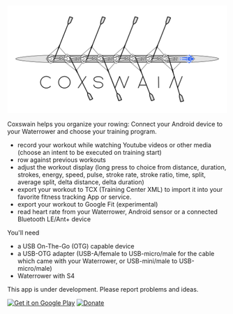 ![Feature](/doc/google-play/feature.png?raw)

Coxswain helps you organize your rowing: Connect your Android device to your Waterrower and choose your training program. 

- record your workout while watching Youtube videos or other media (choose an intent to be executed on training start)
- row against previous workouts
- adjust the workout display (long press to choice from distance, duration, strokes, energy, speed, pulse, stroke rate, stroke ratio, time, split, average split, delta distance, delta duration)
- export your workout to TCX (Training Center XML) to import it into your favorite fitness tracking App or service.
- export your workout to Google Fit (experimental)
- read heart rate from your Waterrower, Android sensor or a connected Bluetooth LE/Ant+ device

You'll need

- a USB On-The-Go (OTG) capable device
- a USB-OTG adapter (USB-A/female to USB-micro/male for the cable which came with your Waterrower, or USB-mini/male to USB-micro/male)
- Waterrower with S4

This app is under development. Please report problems and ideas.

[<img alt="Get it on Google Play" height="70" src="https://play.google.com/intl/en_us/badges/images/generic/en-play-badge.png" />](http://play.google.com/store/apps/details?id=svenmeier.coxswain) [<img alt="Donate" src="https://www.paypalobjects.com/en_US/DE/i/btn/btn_donateCC_LG.gif" />](https://www.paypal.com/cgi-bin/webscr?cmd=_s-xclick&hosted_button_id=CC3QC76CKCCRY)
